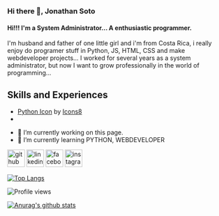 ### Hi there 👋, Jonathan Soto
#### Hi!!! I'm a System Administrator... A enthusiastic programmer.


I'm husband and father of one little girl and i'm from Costa Rica, i really enjoy do programer stuff in Python, JS, HTML, CSS  and make webdeveloper projects... I worked for several years as a system administrator, but now I want to grow professionally in the world of programming...

## Skills and Experiences
* <a href="https://iconscout.com/icons/python" target="_blank">Python Icon</a> by <a href="https://iconscout.com/contributors/icons8" target="_blank">Icons8</a>
* 

- 🔭 I’m currently working on this page. 
- 🌱 I’m currently learning PYTHON, WEBDEVELOPER 


[<img src='https://cdn.jsdelivr.net/npm/simple-icons@3.0.1/icons/github.svg' alt='github' height='40'>](https://github.com/john-2009)  [<img src='https://cdn.jsdelivr.net/npm/simple-icons@3.0.1/icons/linkedin.svg' alt='linkedin' height='40'>](https://www.linkedin.com/in/https://www.linkedin.com/in/jonathan-soto-prog-tec-cr//)  [<img src='https://cdn.jsdelivr.net/npm/simple-icons@3.0.1/icons/facebook.svg' alt='facebook' height='40'>](https://www.facebook.com/https://www.facebook.com/jonathan.sotobarrantes)  [<img src='https://cdn.jsdelivr.net/npm/simple-icons@3.0.1/icons/instagram.svg' alt='instagram' height='40'>](https://www.instagram.com/https://www.instagram.com/jonathansotobarrantes//)  

[![Top Langs](https://github-readme-stats.vercel.app/api/top-langs/?username=john-2009)](https://github.com/anuraghazra/github-readme-stats)

![Profile views](https://gpvc.arturio.dev/john-2009)  

[![Anurag's github stats](https://github-readme-stats.vercel.app/api?username=john-2009)](https://github.com/anuraghazra/github-readme-stats)
